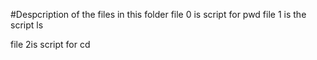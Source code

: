 #Despcription of the files in this folder
file 0 is script for pwd
file 1 is the script ls

file 2is script for cd
